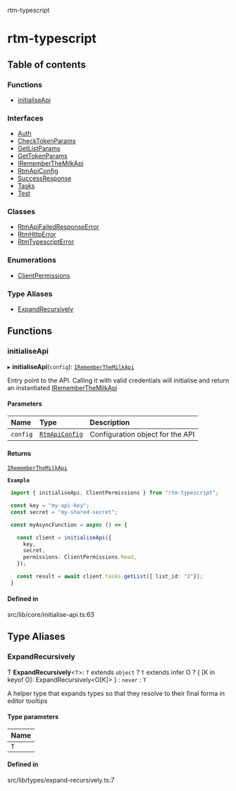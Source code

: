 rtm-typescript

# rtm-typescript

## Table of contents

### Functions

- [initialiseApi](README.md#initialiseapi)

### Interfaces

- [Auth](interfaces/Auth.md)
- [CheckTokenParams](interfaces/CheckTokenParams.md)
- [GetListParams](interfaces/GetListParams.md)
- [GetTokenParams](interfaces/GetTokenParams.md)
- [IRememberTheMilkApi](interfaces/IRememberTheMilkApi.md)
- [RtmApiConfig](interfaces/RtmApiConfig.md)
- [SuccessResponse](interfaces/SuccessResponse.md)
- [Tasks](interfaces/Tasks.md)
- [Test](interfaces/Test.md)

### Classes

- [RtmApiFailedResponseError](classes/RtmApiFailedResponseError.md)
- [RtmHttpError](classes/RtmHttpError.md)
- [RtmTypescriptError](classes/RtmTypescriptError.md)

### Enumerations

- [ClientPermissions](enums/ClientPermissions.md)

### Type Aliases

- [ExpandRecursively](README.md#expandrecursively)

## Functions

### initialiseApi

▸ **initialiseApi**(`config`): [`IRememberTheMilkApi`](interfaces/IRememberTheMilkApi.md)

Entry point to the API. Calling it with valid credentials will initialise and return an instantiated [IRememberTheMilkApi](interfaces/IRememberTheMilkApi.md)

#### Parameters

| Name     | Type                                         | Description                      |
| :------- | :------------------------------------------- | :------------------------------- |
| `config` | [`RtmApiConfig`](interfaces/RtmApiConfig.md) | Configuration object for the API |

#### Returns

[`IRememberTheMilkApi`](interfaces/IRememberTheMilkApi.md)

**`Example`**

```TypeScript
 import { initialiseApi, ClientPermissions } from "rtm-typescript";

 const key = "my-api-key";
 const secret = "my-shared-secret";

 const myAsyncFunction = async () => {

   const client = initialiseApi({
     key,
     secret,
     permissions: ClientPermissions.Read,
   });

   const result = await client.tasks.getList({ list_id: "2"});
 }
```

#### Defined in

src/lib/core/initialise-api.ts:63

## Type Aliases

### ExpandRecursively

Ƭ **ExpandRecursively**\<`T`\>: `T` extends `object` ? `T` extends infer O ? \{ [K in keyof O]: ExpandRecursively\<O[K]\> } : `never` : `T`

A helper type that expands types so that they resolve to their final forma
in editor tooltips

#### Type parameters

| Name |
| :--- |
| `T`  |

#### Defined in

src/lib/types/expand-recursively.ts:7
